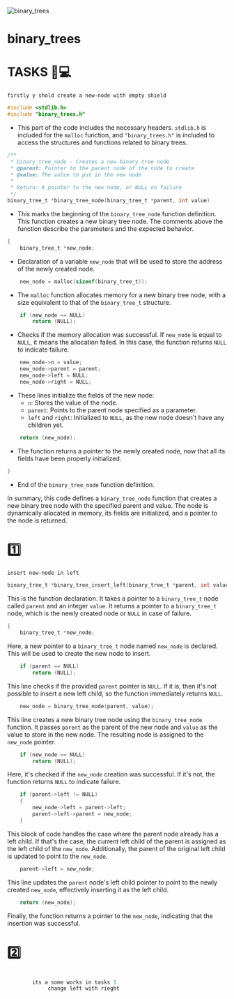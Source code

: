 ![binary_trees](https://th.bing.com/th/id/R.15aa133c85db433d294aa0ed5d161840?rik=4nB33wnQDDrSvg&pid=ImgRaw&r=0)
# binary_trees

# TASKS 🔋💻

``firstly y shold create a new-node with empty shield``

```c
#include <stdlib.h>
#include "binary_trees.h"
```
- This part of the code includes the necessary headers. `stdlib.h` is included for the `malloc` function, and `"binary_trees.h"` is included to access the structures and functions related to binary trees.

```c
/**
 * binary_tree_node - Creates a new binary tree node
 * @parent: Pointer to the parent node of the node to create
 * @value: The value to put in the new node
 *
 * Return: A pointer to the new node, or NULL on failure
 */
binary_tree_t *binary_tree_node(binary_tree_t *parent, int value)
```
- This marks the beginning of the `binary_tree_node` function definition. This function creates a new binary tree node. The comments above the function describe the parameters and the expected behavior.

```c
{
    binary_tree_t *new_node;
```
- Declaration of a variable `new_node` that will be used to store the address of the newly created node.

```c
    new_node = malloc(sizeof(binary_tree_t));
```
- The `malloc` function allocates memory for a new binary tree node, with a size equivalent to that of the `binary_tree_t` structure.

```c
    if (new_node == NULL)
        return (NULL);
```
- Checks if the memory allocation was successful. If `new_node` is equal to `NULL`, it means the allocation failed. In this case, the function returns `NULL` to indicate failure.

```c
    new_node->n = value;
    new_node->parent = parent;
    new_node->left = NULL;
    new_node->right = NULL;
```
- These lines initialize the fields of the new node:
  - `n`: Stores the value of the node.
  - `parent`: Points to the parent node specified as a parameter.
  - `left` and `right`: Initialized to `NULL`, as the new node doesn't have any children yet.

```c
    return (new_node);
```
- The function returns a pointer to the newly created node, now that all its fields have been properly initialized.

```c
}
```
- End of the `binary_tree_node` function definition.

In summary, this code defines a `binary_tree_node` function that creates a new binary tree node with the specified parent and value. The node is dynamically allocated in memory, its fields are initialized, and a pointer to the node is returned.

# 1️⃣
 ``insert new-node in left``

```c
binary_tree_t *binary_tree_insert_left(binary_tree_t *parent, int value)
```
This is the function declaration. It takes a pointer to a `binary_tree_t` node called `parent` and an integer `value`. It returns a pointer to a `binary_tree_t` node, which is the newly created node or `NULL` in case of failure.

```c
{
    binary_tree_t *new_node;
```
Here, a new pointer to a `binary_tree_t` node named `new_node` is declared. This will be used to create the new node to insert.

```c
    if (parent == NULL)
        return (NULL);
```
This line checks if the provided `parent` pointer is `NULL`. If it is, then it's not possible to insert a new left child, so the function immediately returns `NULL`.

```c
    new_node = binary_tree_node(parent, value);
```
This line creates a new binary tree node using the `binary_tree_node` function. It passes `parent` as the parent of the new node and `value` as the value to store in the new node. The resulting node is assigned to the `new_node` pointer.

```c
    if (new_node == NULL)
        return (NULL);
```
Here, it's checked if the `new_node` creation was successful. If it's not, the function returns `NULL` to indicate failure.

```c
    if (parent->left != NULL)
    {
        new_node->left = parent->left;
        parent->left->parent = new_node;
    }
```
This block of code handles the case where the parent node already has a left child. If that's the case, the current left child of the parent is assigned as the left child of the `new_node`. Additionally, the parent of the original left child is updated to point to the `new_node`.

```c
    parent->left = new_node;
```
This line updates the `parent` node's left child pointer to point to the newly created `new_node`, effectively inserting it as the left child.

```c
    return (new_node);
```
Finally, the function returns a pointer to the `new_node`, indicating that the insertion was successful.

# 2️⃣
```c

        its a some works in tasks 1 
             change left with rieght
```



